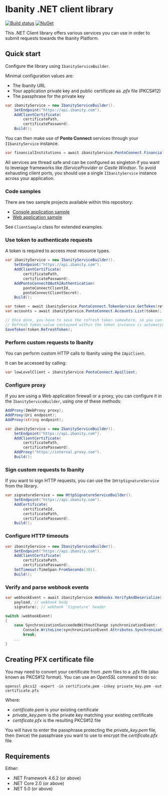 # Ibanity .NET client library

[![Build status](https://github.com/ibanity/ibanity-dotnet/actions/workflows/ci.yaml/badge.svg)](https://github.com/ibanity/ibanity-dotnet/actions/workflows/ci.yaml)
[![NuGet](https://img.shields.io/nuget/v/Ibanity)](https://www.nuget.org/packages/Ibanity/)

This .NET Client library offers various services you can use in order to submit requests towards the Ibanity Platform.

## Quick start

Configure the library using `IbanityServiceBuilder`.

Minimal configuration values are:

- The Ibanity URL
- Your application private key and public certificate as _.pfx_ file (PKCS#12)
- The passphrase for the private key

```csharp
var ibanityService = new IbanityServiceBuilder().
    SetEndpoint("https://api.ibanity.com").
    AddClientCertificate(
        certificatePath,
        certificatePassword).
    Build();
```

You can then make use of **Ponto Connect** services through your `IIbanityService` instance.

```csharp
var financialInstitutions = await ibanityService.PontoConnect.FinancialInstitutions.List();
```

All services are thread safe and can be configured as singleton if you want to leverage frameworks like _IServiceProvider_ or _Castle Windsor_. To avoid exhausting client ports, you should use a single `IIbanityService` instance across your application.

### Code samples

There are two sample projects available within this repository:

- [Console application sample](https://github.com/ibanity/ibanity-dotnet/tree/master/samples/cli)
- [Web application sample](https://github.com/ibanity/ibanity-dotnet/tree/master/samples/webapp)

See `ClientSample` class for extended examples.

### Use token to authenticate requests

A token is required to access most resource types.

```csharp
var ibanityService = new IbanityServiceBuilder().
    SetEndpoint("https://api.ibanity.com").
    AddClientCertificate(
        certificatePath,
        certificatePassword).
    AddPontoConnectOAuth2Authentication(
        pontoConnectClientId,
        pontoConnectClientSecret).
    Build();

var token = await ibanityService.PontoConnect.TokenService.GetToken(refreshToken);
var accounts = await ibanityService.PontoConnect.Accounts.List(token);

// Once done, you have to save the refresh token somewhere, so you can use it later to get another token.
// Refresh token value contained within the token instance is automatically updated from time to time.
SaveToken(token.RefreshToken);
```

### Perform custom requests to Ibanity

You can perform custom HTTP calls to Ibanity using the `IApiClient`.

It can be accessed by calling:

```csharp
var lowLevelClient = ibanityService.PontoConnect.ApiClient;
```

### Configure proxy

If you are using a Web application firewall or a proxy, you can configure it in the `IbanityServiceBuilder`, using one of these methods:

```csharp
AddProxy(IWebProxy proxy);
AddProxy(Uri endpoint);
AddProxy(string endpoint);
```

```csharp
var ibanityService = new IbanityServiceBuilder().
    SetEndpoint("https://api.ibanity.com").
    AddClientCertificate(
        certificatePath,
        certificatePassword).
    AddProxy("https://internal.proxy.com").
    Build();
```

### Sign custom requests to Ibanity

If you want to sign HTTP requests, you can use the `IHttpSignatureService` from the library.

```csharp
var signatureService = new HttpSignatureServiceBuilder().
    SetEndpoint("https://api.ibanity.com").
    AddCertificate(
        certificateId,
        certificatePath,
        certificatePassword).
    Build();
```

### Configure HTTP timeouts

```csharp
var ibanityService = new IbanityServiceBuilder().
    SetEndpoint("https://api.ibanity.com").
    AddClientCertificate(
        certificatePath,
        certificatePassword).
    SetTimeout(TimeSpan.FromSeconds(30)).
    Build();
```

### Verify and parse webhook events

```csharp
var webhookEvent = await ibanityService.Webhooks.VerifyAndDeserialize(
    payload, // webhook body
    signature); // webhook 'Signature' header

switch (webhookEvent)
{
    case SynchronizationSucceededWithoutChange synchronizationEvent:
        Console.WriteLine(synchronizationEvent.Attributes.SynchronizationSubtype);
        break;
    ...
}
```

## Creating PFX certificate file

You may need to convert your certificate from _.pem_ files to a _.pfx_ file (also known as PKCS#12 format). You can use an _OpenSSL_ command to do so:

```
openssl pkcs12 -export -in certificate.pem -inkey private_key.pem -out certificate.pfx
```

Where:

- _certificate.pem_ is your existing certificate
- _private_key.pem_ is the private key matching your existing certificate
- _certificate.pfx_ is the resulting PKCS#12 file

You will have to enter the passphrase protecting the _private_key.pem_ file, then (twice) the passphrase you want to use to encrypt the _certificate.pfx_ file.

## Requirements

Either:

- .NET Framework 4.6.2 (or above)
- .NET Core 2.0 (or above)
- .NET 5.0 (or above)
